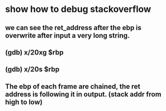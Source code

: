 # show how to debug stackoverflow
## we can see the ret_address after the ebp is overwrite after input a very long string.
## (gdb) x/20xg $rbp
## (gdb) x/20s $rbp
## The ebp of each frame are chained, the ret address is following it in output. (stack addr from high to low)

